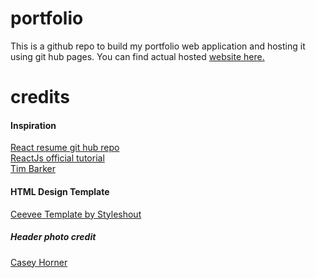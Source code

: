 # portfolio
This is a github repo to build my portfolio web application and hosting it using git hub pages.
You can find actual hosted <a href="https://vamsidarbhamulla.github.io/portfolio/#home">website here.</a> <br />


# credits

#### Inspiration
<a href="https://github.com/tbakerx/react-resume-template/">React resume git hub repo</a> <br />
<a href="https://reactjs.org/tutorial/tutorial.html/">ReactJs official tutorial</a> <br />
<a href="http://www.timbakerdev.com/">Tim Barker</a>

#### HTML Design Template
<a href="https://www.styleshout.com/free-templates/ceevee/">Ceevee Template by Styleshout</a><br />

##### Header photo credit
<a href="https://unsplash.com/@mischievous_penguins?utm_medium=referral&amp;utm_campaign=photographer-credit&amp;utm_content=creditBadge">Casey Horner</a>